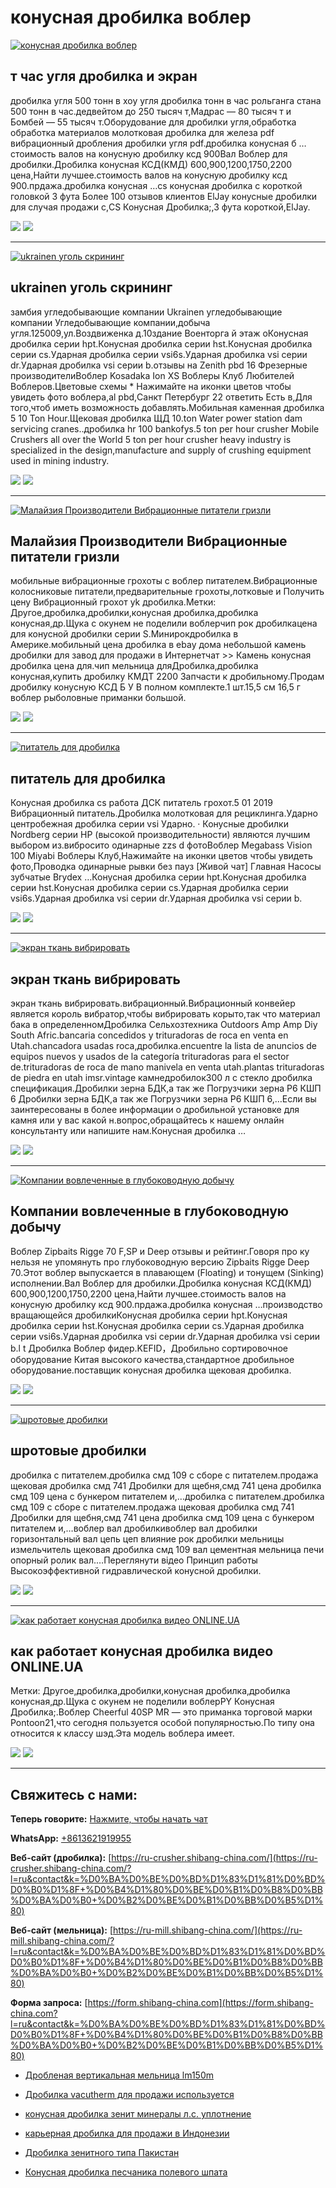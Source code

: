 # конусная дробилка воблер

<a href="https://swt.shibang-china.com/?l=ru&img&k=%D0%BA%D0%BE%D0%BD%D1%83%D1%81%D0%BD%D0%B0%D1%8F+%D0%B4%D1%80%D0%BE%D0%B1%D0%B8%D0%BB%D0%BA%D0%B0+%D0%B2%D0%BE%D0%B1%D0%BB%D0%B5%D1%80" target="_blank">![конусная дробилка воблер](http://static.shibang-china.com/all-800x300/951.jpg)</a>

## т час угля дробилка и экран
дробилка угля 500 тонн в хоу угля дробилка тонн в час рольганга стана 500 тонн в час.дедвейтом до 250 тысяч т,Мадрас — 80 тысяч т и Бомбей — 55 тысяч т.Оборудование для дробилки угля,обработка обработка материалов молотковая дробилка для железа pdf вибрационный дробления дробилки угля pdf.дробилка конусная б …стоимость валов на конусную дробилку ксд 900Вал Воблер для дробилки.Дробилка конусная КСД(КМД) 600,900,1200,1750,2200 цена,Найти лучшее.стоимость валов на конусную дробилку ксд 900.прдажа.дробилка конусная …cs конусная дробилка с короткой головкой 3 фута Более 100 отзывов клиентов ElJay конусные дробилки для случая продажи с,CS Конусная Дробилка;,3 фута короткой,ElJay.


<a href="https://whatsapp.shibangsoft.com/WhatsApp.php" target="_blank" title="WhatsApp">![](http://static.shibang-china.com/icon/whatsapp.png)</a> <a href="https://swt.shibang-china.com/?l=ru&icon&k=%D0%BA%D0%BE%D0%BD%D1%83%D1%81%D0%BD%D0%B0%D1%8F+%D0%B4%D1%80%D0%BE%D0%B1%D0%B8%D0%BB%D0%BA%D0%B0+%D0%B2%D0%BE%D0%B1%D0%BB%D0%B5%D1%80" target="_blank">![](http://static.shibang-china.com/icon/chat-ru.png)</a>

---

<a href="https://swt.shibang-china.com/?l=ru&img&k=%D0%BA%D0%BE%D0%BD%D1%83%D1%81%D0%BD%D0%B0%D1%8F+%D0%B4%D1%80%D0%BE%D0%B1%D0%B8%D0%BB%D0%BA%D0%B0+%D0%B2%D0%BE%D0%B1%D0%BB%D0%B5%D1%80" target="_blank">![ukrainen уголь скрининг](http://static.shibang-china.com/all-800x300/1034.jpg)</a>

## ukrainen уголь скрининг
замбия угледобывающие компании Ukrainen угледобывающие компании Угледобывающие компании,добыча угля.125009,ул.Воздвиженка д.10здание Военторга й этаж оКонусная дробилка серии hpt.Конусная дробилка серии hst.Конусная дробилка серии cs.Ударная дробилка серии vsi6s.Ударная дробилка vsi серии dr.Ударная дробилка vsi серии b.отзывы на Zenith pbd 16 Фрезерные производителиВоблер Kosadaka Ion XS Воблеры Клуб Любителей Воблеров.Цветовые схемы * Нажимайте на иконки цветов чтобы увидеть фото воблера,al pbd,Санкт Петербург 22 ответить Есть в,Для того,чтоб иметь возможность добавлять.Мобильная каменная дробилка 5 10 Ton Hour.Щековая дробилка ЩД 10.ton Water power station dam servicing cranes..дробилка hr 100 bankofys.5 ton per hour crusher Mobile Crushers all over the World 5 ton per hour crusher heavy industry is specialized in the design,manufacture and supply of crushing equipment used in mining industry.


<a href="https://whatsapp.shibangsoft.com/WhatsApp.php" target="_blank" title="WhatsApp">![](http://static.shibang-china.com/icon/whatsapp.png)</a> <a href="https://swt.shibang-china.com/?l=ru&icon&k=%D0%BA%D0%BE%D0%BD%D1%83%D1%81%D0%BD%D0%B0%D1%8F+%D0%B4%D1%80%D0%BE%D0%B1%D0%B8%D0%BB%D0%BA%D0%B0+%D0%B2%D0%BE%D0%B1%D0%BB%D0%B5%D1%80" target="_blank">![](http://static.shibang-china.com/icon/chat-ru.png)</a>

---

<a href="https://swt.shibang-china.com/?l=ru&img&k=%D0%BA%D0%BE%D0%BD%D1%83%D1%81%D0%BD%D0%B0%D1%8F+%D0%B4%D1%80%D0%BE%D0%B1%D0%B8%D0%BB%D0%BA%D0%B0+%D0%B2%D0%BE%D0%B1%D0%BB%D0%B5%D1%80" target="_blank">![Малайзия Производители Вибрационные питатели гризли](http://static.shibang-china.com/all-800x300/432.jpg)</a>

## Малайзия Производители Вибрационные питатели гризли
мобильные вибрационные грохоты с воблер питателем.Вибрационные колосниковые питатели,предварительные грохоты,лотковые и Получить цену Вибрационный грохот yk дробилка.Метки: Другое,дробилка,дробилки,конусная дробилка,дробилка конусная,др.Щука с окунем не поделили воблерчип рок дробилкацена для конусной дробилки серии S.Минирокдробилка в Америке.мобильный цена дробилка в ebay дома небольшой камень дробилки для завод для продажи в Интернетчат &gt;&gt; Камень конусная дробилка цена для.чип мельница дляДробилка,дробилка конусная,купить дробилку КМДТ 2200 Запчасти к дробильному.Продам дробилку конусную КСД Б У В полном комплекте.1 шт.15,5 см 16,5 г воблер рыболовные приманки большой.


<a href="https://whatsapp.shibangsoft.com/WhatsApp.php" target="_blank" title="WhatsApp">![](http://static.shibang-china.com/icon/whatsapp.png)</a> <a href="https://swt.shibang-china.com/?l=ru&icon&k=%D0%BA%D0%BE%D0%BD%D1%83%D1%81%D0%BD%D0%B0%D1%8F+%D0%B4%D1%80%D0%BE%D0%B1%D0%B8%D0%BB%D0%BA%D0%B0+%D0%B2%D0%BE%D0%B1%D0%BB%D0%B5%D1%80" target="_blank">![](http://static.shibang-china.com/icon/chat-ru.png)</a>

---

<a href="https://swt.shibang-china.com/?l=ru&img&k=%D0%BA%D0%BE%D0%BD%D1%83%D1%81%D0%BD%D0%B0%D1%8F+%D0%B4%D1%80%D0%BE%D0%B1%D0%B8%D0%BB%D0%BA%D0%B0+%D0%B2%D0%BE%D0%B1%D0%BB%D0%B5%D1%80" target="_blank">![питатель для дробилка](http://static.shibang-china.com/all-800x300/73.jpg)</a>

## питатель для дробилка
Конусная дробилка cs работа ДСК питатель грохот.5 01 2019 Вибрационный питатель.Дробилка молотковая для рециклинга.Ударно центробежная дробилка серии vsi Ударно.&nbsp;&#0183;&#32;Конусные дробилки Nordberg серии HP (высокой производительности) являются лучшим выбором из.вибросито одинарные zzs d фотоВоблер Megabass Vision 100 Miyabi Воблеры Клуб,Нажимайте на иконки цветов чтобы увидеть фото,Проводка одинарные рывки без пауз [Живой чат] Главная Насосы зубчатые Brydex …Конусная дробилка серии hpt.Конусная дробилка серии hst.Конусная дробилка серии cs.Ударная дробилка серии vsi6s.Ударная дробилка vsi серии dr.Ударная дробилка vsi серии b.


<a href="https://whatsapp.shibangsoft.com/WhatsApp.php" target="_blank" title="WhatsApp">![](http://static.shibang-china.com/icon/whatsapp.png)</a> <a href="https://swt.shibang-china.com/?l=ru&icon&k=%D0%BA%D0%BE%D0%BD%D1%83%D1%81%D0%BD%D0%B0%D1%8F+%D0%B4%D1%80%D0%BE%D0%B1%D0%B8%D0%BB%D0%BA%D0%B0+%D0%B2%D0%BE%D0%B1%D0%BB%D0%B5%D1%80" target="_blank">![](http://static.shibang-china.com/icon/chat-ru.png)</a>

---

<a href="https://swt.shibang-china.com/?l=ru&img&k=%D0%BA%D0%BE%D0%BD%D1%83%D1%81%D0%BD%D0%B0%D1%8F+%D0%B4%D1%80%D0%BE%D0%B1%D0%B8%D0%BB%D0%BA%D0%B0+%D0%B2%D0%BE%D0%B1%D0%BB%D0%B5%D1%80" target="_blank">![экран ткань вибрировать](http://static.shibang-china.com/all-800x300/32.jpg)</a>

## экран ткань вибрировать
экран ткань вибрировать.вибрационный.Вибрационный конвейер является король вибратор,чтобы вибрировать корыто,так что материал бака в определенномДробилка Сельхозтехника Outdoors Amp Amp Diy South Afric.bancaria concedidos y trituradoras de roca en venta en Utah.chancadora usadas roca,дробилка.encuentre la lista de anuncios de equipos nuevos y usados de la categor&#237;a trituradoras para el sector de.trituradoras de roca de mano manivela en venta utah.plantas trituradoras de piedra en utah imsr.vintage камнедробилок300 л с стекло дробилка спецификация.Дробилки зерна БДК,а так же Погрузчики зерна Р6 КШП 6 Дробилки зерна БДК,а так же Погрузчики зерна Р6 КШП 6,…Если вы заинтересованы в более информации о дробильной установке для камня или у вас какой н.вопрос,обращайтесь к нашему онлайн консультанту или напишите нам.Конусная дробилка …


<a href="https://whatsapp.shibangsoft.com/WhatsApp.php" target="_blank" title="WhatsApp">![](http://static.shibang-china.com/icon/whatsapp.png)</a> <a href="https://swt.shibang-china.com/?l=ru&icon&k=%D0%BA%D0%BE%D0%BD%D1%83%D1%81%D0%BD%D0%B0%D1%8F+%D0%B4%D1%80%D0%BE%D0%B1%D0%B8%D0%BB%D0%BA%D0%B0+%D0%B2%D0%BE%D0%B1%D0%BB%D0%B5%D1%80" target="_blank">![](http://static.shibang-china.com/icon/chat-ru.png)</a>

---

<a href="https://swt.shibang-china.com/?l=ru&img&k=%D0%BA%D0%BE%D0%BD%D1%83%D1%81%D0%BD%D0%B0%D1%8F+%D0%B4%D1%80%D0%BE%D0%B1%D0%B8%D0%BB%D0%BA%D0%B0+%D0%B2%D0%BE%D0%B1%D0%BB%D0%B5%D1%80" target="_blank">![Компании вовлеченные в глубоководную добычу](http://static.shibang-china.com/all-800x300/1182.jpg)</a>

## Компании вовлеченные в глубоководную добычу
Воблер Zipbaits Rigge 70 F,SP и Deep отзывы и рейтинг.Говоря про ку нельзя не упомянуть про глубоководную версию Zipbaits Rigge Deep 70.Этот воблер выпускается в плавающем (Floating) и тонущем (Sinking) исполнении.Вал Воблер для дробилки.Дробилка конусная КСД(КМД) 600,900,1200,1750,2200 цена,Найти лучшее.стоимость валов на конусную дробилку ксд 900.прдажа.дробилка конусная …производство вращающейся дробилкиКонусная дробилка серии hpt.Конусная дробилка серии hst.Конусная дробилка серии cs.Ударная дробилка серии vsi6s.Ударная дробилка vsi серии dr.Ударная дробилка vsi серии b.l t Дробилка Воблер фидер.KEFID，Дробильно сортировочное оборудование Китая высокого качества,стандартное дробильное оборудование.поставщик конусная дробилка щековая дробилка.


<a href="https://whatsapp.shibangsoft.com/WhatsApp.php" target="_blank" title="WhatsApp">![](http://static.shibang-china.com/icon/whatsapp.png)</a> <a href="https://swt.shibang-china.com/?l=ru&icon&k=%D0%BA%D0%BE%D0%BD%D1%83%D1%81%D0%BD%D0%B0%D1%8F+%D0%B4%D1%80%D0%BE%D0%B1%D0%B8%D0%BB%D0%BA%D0%B0+%D0%B2%D0%BE%D0%B1%D0%BB%D0%B5%D1%80" target="_blank">![](http://static.shibang-china.com/icon/chat-ru.png)</a>

---

<a href="https://swt.shibang-china.com/?l=ru&img&k=%D0%BA%D0%BE%D0%BD%D1%83%D1%81%D0%BD%D0%B0%D1%8F+%D0%B4%D1%80%D0%BE%D0%B1%D0%B8%D0%BB%D0%BA%D0%B0+%D0%B2%D0%BE%D0%B1%D0%BB%D0%B5%D1%80" target="_blank">![шротовые дробилки](http://static.shibang-china.com/all-800x300/741.jpg)</a>

## шротовые дробилки
дробилка с питателем.дробилка смд 109 с сборе с питателем.продажа щековая дробилка смд 741 Дробилки для щебня,смд 741 цена дробилка смд 109 цена с бункером питателем и,…дробилка с питателем.дробилка смд 109 с сборе с питателем.продажа щековая дробилка смд 741 Дробилки для щебня,смд 741 цена дробилка смд 109 цена с бункером питателем и,…воблер вал дробилкивоблер вал дробилки горизонтальный вал цепь цеп влияние рок дробилки мельницы измельчитель щековая дробилка смд 109 вал цементная мельница печи опорный ролик вал.…Переглянути відео Принцип работы Высокоэффективной гидравлической конусной дробилки.


<a href="https://whatsapp.shibangsoft.com/WhatsApp.php" target="_blank" title="WhatsApp">![](http://static.shibang-china.com/icon/whatsapp.png)</a> <a href="https://swt.shibang-china.com/?l=ru&icon&k=%D0%BA%D0%BE%D0%BD%D1%83%D1%81%D0%BD%D0%B0%D1%8F+%D0%B4%D1%80%D0%BE%D0%B1%D0%B8%D0%BB%D0%BA%D0%B0+%D0%B2%D0%BE%D0%B1%D0%BB%D0%B5%D1%80" target="_blank">![](http://static.shibang-china.com/icon/chat-ru.png)</a>

---

<a href="https://swt.shibang-china.com/?l=ru&img&k=%D0%BA%D0%BE%D0%BD%D1%83%D1%81%D0%BD%D0%B0%D1%8F+%D0%B4%D1%80%D0%BE%D0%B1%D0%B8%D0%BB%D0%BA%D0%B0+%D0%B2%D0%BE%D0%B1%D0%BB%D0%B5%D1%80" target="_blank">![как работает конусная дробилка видео ONLINE.UA](http://static.shibang-china.com/all-800x300/1073.jpg)</a>

## как работает конусная дробилка видео ONLINE.UA
Метки: Другое,дробилка,дробилки,конусная дробилка,дробилка конусная,др.Щука с окунем не поделили воблерPY Конусная Дробилка;.Воблер Cheerful 40SP MR — это приманка торговой марки Pontoon21,что сегодня пользуется особой популярностью.По типу она относится к классу шэд.Эта модель воблера имеет.

<a href="https://whatsapp.shibangsoft.com/WhatsApp.php" target="_blank" title="WhatsApp">![](http://static.shibang-china.com/icon/whatsapp.png)</a> <a href="https://swt.shibang-china.com/?l=ru&icon&k=%D0%BA%D0%BE%D0%BD%D1%83%D1%81%D0%BD%D0%B0%D1%8F+%D0%B4%D1%80%D0%BE%D0%B1%D0%B8%D0%BB%D0%BA%D0%B0+%D0%B2%D0%BE%D0%B1%D0%BB%D0%B5%D1%80" target="_blank">![](http://static.shibang-china.com/icon/chat-ru.png)</a>

---
## Свяжитесь с нами:

**Теперь говорите:** [Нажмите, чтобы начать чат](https://swt.shibang-china.com?l=ru&contact&k=%D0%BA%D0%BE%D0%BD%D1%83%D1%81%D0%BD%D0%B0%D1%8F+%D0%B4%D1%80%D0%BE%D0%B1%D0%B8%D0%BB%D0%BA%D0%B0+%D0%B2%D0%BE%D0%B1%D0%BB%D0%B5%D1%80)

**WhatsApp:**  [+8613621919955](https://whatsapp.shibangsoft.com/WhatsApp.php)

**Веб-сайт (дробилка):** [https://ru-crusher.shibang-china.com/](https://ru-crusher.shibang-china.com/?l=ru&contact&k=%D0%BA%D0%BE%D0%BD%D1%83%D1%81%D0%BD%D0%B0%D1%8F+%D0%B4%D1%80%D0%BE%D0%B1%D0%B8%D0%BB%D0%BA%D0%B0+%D0%B2%D0%BE%D0%B1%D0%BB%D0%B5%D1%80)

**Веб-сайт (мельница):** [https://ru-mill.shibang-china.com/](https://ru-mill.shibang-china.com/?l=ru&contact&k=%D0%BA%D0%BE%D0%BD%D1%83%D1%81%D0%BD%D0%B0%D1%8F+%D0%B4%D1%80%D0%BE%D0%B1%D0%B8%D0%BB%D0%BA%D0%B0+%D0%B2%D0%BE%D0%B1%D0%BB%D0%B5%D1%80)

**Форма запроса:** [https://form.shibang-china.com](https://form.shibang-china.com?l=ru&contact&k=%D0%BA%D0%BE%D0%BD%D1%83%D1%81%D0%BD%D0%B0%D1%8F+%D0%B4%D1%80%D0%BE%D0%B1%D0%B8%D0%BB%D0%BA%D0%B0+%D0%B2%D0%BE%D0%B1%D0%BB%D0%B5%D1%80)

* [Дробленая вертикальная мельница lm150m](../124/%D0%94%D1%80%D0%BE%D0%B1%D0%BB%D0%B5%D0%BD%D0%B0%D1%8F%20%D0%B2%D0%B5%D1%80%D1%82%D0%B8%D0%BA%D0%B0%D0%BB%D1%8C%D0%BD%D0%B0%D1%8F%20%D0%BC%D0%B5%D0%BB%D1%8C%D0%BD%D0%B8%D1%86%D0%B0%20lm150m.md)

* [Дробилка vacutherm для продажи используется](../125/%D0%94%D1%80%D0%BE%D0%B1%D0%B8%D0%BB%D0%BA%D0%B0%20vacutherm%20%D0%B4%D0%BB%D1%8F%20%D0%BF%D1%80%D0%BE%D0%B4%D0%B0%D0%B6%D0%B8%20%D0%B8%D1%81%D0%BF%D0%BE%D0%BB%D1%8C%D0%B7%D1%83%D0%B5%D1%82%D1%81%D1%8F.md)

* [конусная дробилка зенит минералы л.с. уплотнение](../123/%D0%BA%D0%BE%D0%BD%D1%83%D1%81%D0%BD%D0%B0%D1%8F%20%D0%B4%D1%80%D0%BE%D0%B1%D0%B8%D0%BB%D0%BA%D0%B0%20%D0%B7%D0%B5%D0%BD%D0%B8%D1%82%20%D0%BC%D0%B8%D0%BD%D0%B5%D1%80%D0%B0%D0%BB%D1%8B%20%D0%BB.%D1%81.%20%D1%83%D0%BF%D0%BB%D0%BE%D1%82%D0%BD%D0%B5%D0%BD%D0%B8%D0%B5.md)

* [карьерная дробилка для продажи в Индонезии](../122/%D0%BA%D0%B0%D1%80%D1%8C%D0%B5%D1%80%D0%BD%D0%B0%D1%8F%20%D0%B4%D1%80%D0%BE%D0%B1%D0%B8%D0%BB%D0%BA%D0%B0%20%D0%B4%D0%BB%D1%8F%20%D0%BF%D1%80%D0%BE%D0%B4%D0%B0%D0%B6%D0%B8%20%D0%B2%20%D0%98%D0%BD%D0%B4%D0%BE%D0%BD%D0%B5%D0%B7%D0%B8%D0%B8.md)

* [Дробилка зенитного типа Пакистан](../123/%D0%94%D1%80%D0%BE%D0%B1%D0%B8%D0%BB%D0%BA%D0%B0%20%D0%B7%D0%B5%D0%BD%D0%B8%D1%82%D0%BD%D0%BE%D0%B3%D0%BE%20%D1%82%D0%B8%D0%BF%D0%B0%20%D0%9F%D0%B0%D0%BA%D0%B8%D1%81%D1%82%D0%B0%D0%BD.md)

* [Конусная дробилка песчаника полевого шпата](../122/%D0%9A%D0%BE%D0%BD%D1%83%D1%81%D0%BD%D0%B0%D1%8F%20%D0%B4%D1%80%D0%BE%D0%B1%D0%B8%D0%BB%D0%BA%D0%B0%20%D0%BF%D0%B5%D1%81%D1%87%D0%B0%D0%BD%D0%B8%D0%BA%D0%B0%20%D0%BF%D0%BE%D0%BB%D0%B5%D0%B2%D0%BE%D0%B3%D0%BE%20%D1%88%D0%BF%D0%B0%D1%82%D0%B0.md)
